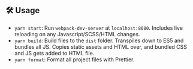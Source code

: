 
## 🛠 Usage

- `yarn start`: Run `webpack-dev-server` at `localhost:8080`. Includes live reloading on any Javascript/SCSS/HTML changes.
- `yarn build`: Build files to the `dist` folder. Transpiles down to ES5 and bundles all JS. Copies static assets and HTML over, and bundled CSS and JS gets added to HTML file.
- `yarn format`: Format all project files with Prettier.
